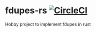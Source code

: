 # fdupes-rs [![CircleCI](https://circleci.com/gh/lindskogen/fdupes-rs.svg?style=svg)](https://circleci.com/gh/lindskogen/fdupes-rs)

Hobby project to implement fdupes in rust
